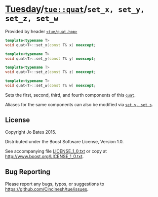[Tuesday](../../../README.md)/[`tue::quat`](../../headers/quat.md)/`set_x, set_y, set_z, set_w`
===============================================================================================
Provided by header [`<tue/quat.hpp>`](../../headers/quat.md)

```c++
template<typename T>
void quat<T>::set_x(const T& x) noexcept;

template<typename T>
void quat<T>::set_y(const T& y) noexcept;

template<typename T>
void quat<T>::set_z(const T& z) noexcept;

template<typename T>
void quat<T>::set_w(const T& w) noexcept;
```

Sets the first, second, third, and fourth components of this
[`quat`](../../headers/quat.md).

Aliases for the same components can also be modified via
[`set_v, set_s`](set_vs.md).

License
-------
Copyright Jo Bates 2015.

Distributed under the Boost Software License, Version 1.0.

See accompanying file [LICENSE_1_0.txt](../../../LICENSE_1_0.txt) or copy at
http://www.boost.org/LICENSE_1_0.txt.

Bug Reporting
-------------
Please report any bugs, typos, or suggestions to
https://github.com/Cincinesh/tue/issues.
